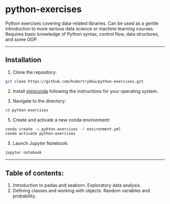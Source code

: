 # python-exercises
Python exercises covering data-related libraries. Can be used as a gentle introduction to more serious data science or machine learning courses. Requires basic knowledge of Python syntax, control flow, data structures, and some OOP.

***

## Installation
1. Clone the repository:
```bash
git clone https://github.com/hubertrybka/python-exercises.git
```
2. Install [miniconda](https://docs.conda.io/en/latest/miniconda.html) following the instructions for your operating
   system.

3. Navigate to the directory:
```bash
cd python-exercises
```

5. Create and activate a new conda environment:
```bash
conda create -n pyhton-exercises -f environment.yml
conda activate python-exercises
```

5. Launch Jupyter Notebook:
```bash
jupyter notebook
```

***

## Table of contents:
1. Introduction to padas and seaborn. Exploratory data analysis.
2. Defining classes and working with objects. Random variables and probability.
